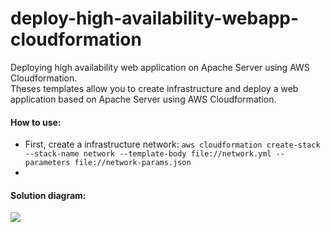 # deploy-high-availability-webapp-cloudformation
Deploying high availability web application on Apache Server using AWS Cloudformation.
<br/>
Theses templates allow you to create infrastructure and deploy a web application based on Apache Server using AWS Cloudformation.
<br/>
<h4>How to use:</h4>
<ul>
  <li>First, create a infrastructure network: <code>aws cloudformation create-stack --stack-name network --template-body file://network.yml --parameters file://network-params.json</code></li>
  <li></li>  
 </ul>
<h4>Solution diagram:</h4>
<img src="https://github.com/Waelson/deploy-high-availability-webapp-cloudformation/blob/master/diagram.png">
